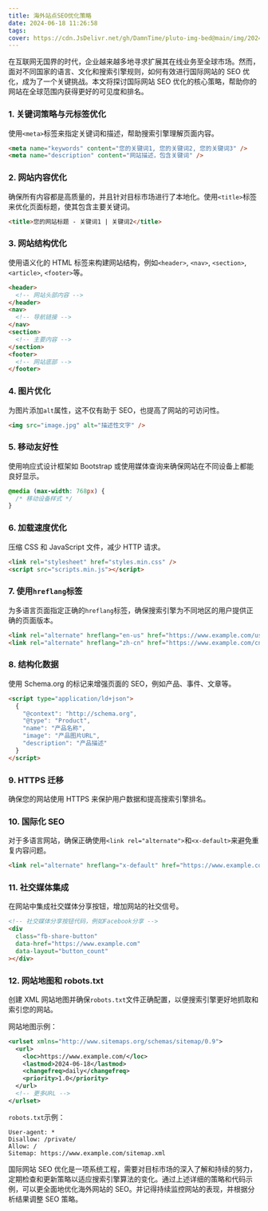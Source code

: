 ```yaml
---
title: 海外站点SEO优化策略
date: 2024-06-18 11:26:58
tags:
cover: https://cdn.JsDelivr.net/gh/DamnTime/pluto-img-bed@main/img/202406181445084.png
---
```


在互联网无国界的时代，企业越来越多地寻求扩展其在线业务至全球市场。然而，面对不同国家的语言、文化和搜索引擎规则，如何有效进行国际网站的 SEO 优化，成为了一个关键挑战。本文将探讨国际网站 SEO 优化的核心策略，帮助你的网站在全球范围内获得更好的可见度和排名。

### 1. 关键词策略与元标签优化

使用`<meta>`标签来指定关键词和描述，帮助搜索引擎理解页面内容。

```html
<meta name="keywords" content="您的关键词1, 您的关键词2, 您的关键词3" />
<meta name="description" content="网站描述，包含关键词" />
```

### 2. 网站内容优化

确保所有内容都是高质量的，并且针对目标市场进行了本地化。使用`<title>`标签来优化页面标题，使其包含主要关键词。

```html
<title>您的网站标题 - 关键词1 | 关键词2</title>
```

### 3. 网站结构优化

使用语义化的 HTML 标签来构建网站结构，例如`<header>`, `<nav>`, `<section>`, `<article>`, `<footer>`等。

```html
<header>
  <!-- 网站头部内容 -->
</header>
<nav>
  <!-- 导航链接 -->
</nav>
<section>
  <!-- 主要内容 -->
</section>
<footer>
  <!-- 网站底部 -->
</footer>
```

### 4. 图片优化

为图片添加`alt`属性，这不仅有助于 SEO，也提高了网站的可访问性。

```html
<img src="image.jpg" alt="描述性文字" />
```

### 5. 移动友好性

使用响应式设计框架如 Bootstrap 或使用媒体查询来确保网站在不同设备上都能良好显示。

```css
@media (max-width: 768px) {
  /* 移动设备样式 */
}
```

### 6. 加载速度优化

压缩 CSS 和 JavaScript 文件，减少 HTTP 请求。

```html
<link rel="stylesheet" href="styles.min.css" />
<script src="scripts.min.js"></script>
```

### 7. 使用`hreflang`标签

为多语言页面指定正确的`hreflang`标签，确保搜索引擎为不同地区的用户提供正确的页面版本。

```html
<link rel="alternate" hreflang="en-us" href="https://www.example.com/us/" />
<link rel="alternate" hreflang="zh-cn" href="https://www.example.com/cn/" />
```

### 8. 结构化数据

使用 Schema.org 的标记来增强页面的 SEO，例如产品、事件、文章等。

```html
<script type="application/ld+json">
  {
    "@context": "http://schema.org",
    "@type": "Product",
    "name": "产品名称",
    "image": "产品图片URL",
    "description": "产品描述"
  }
</script>
```

### 9. HTTPS 迁移

确保您的网站使用 HTTPS 来保护用户数据和提高搜索引擎排名。

### 10. 国际化 SEO

对于多语言网站，确保正确使用`<link rel="alternate">`和`<x-default>`来避免重复内容问题。

```html
<link rel="alternate" hreflang="x-default" href="https://www.example.com/" />
```

### 11. 社交媒体集成

在网站中集成社交媒体分享按钮，增加网站的社交信号。

```html
<!-- 社交媒体分享按钮代码，例如Facebook分享 -->
<div
  class="fb-share-button"
  data-href="https://www.example.com"
  data-layout="button_count"
></div>
```

### 12. 网站地图和 robots.txt

创建 XML 网站地图并确保`robots.txt`文件正确配置，以便搜索引擎更好地抓取和索引您的网站。

网站地图示例：

```xml
<urlset xmlns="http://www.sitemaps.org/schemas/sitemap/0.9">
  <url>
    <loc>https://www.example.com/</loc>
    <lastmod>2024-06-18</lastmod>
    <changefreq>daily</changefreq>
    <priority>1.0</priority>
  </url>
  <!-- 更多URL -->
</urlset>
```

`robots.txt`示例：

```
User-agent: *
Disallow: /private/
Allow: /
Sitemap: https://www.example.com/sitemap.xml
```

国际网站 SEO 优化是一项系统工程，需要对目标市场的深入了解和持续的努力，定期检查和更新策略以适应搜索引擎算法的变化。通过上述详细的策略和代码示例，可以更全面地优化海外网站的 SEO。并记得持续监控网站的表现，并根据分析结果调整 SEO 策略。
